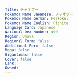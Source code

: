 ```yaml
---
﻿Title: チャオブー
Pokemon Name Japanese: チャオブー
Pokemon Name German: Ferkokel
Pokemon Name English: Pignite
Language Card: Japanese
National Dex Number: 499
Region: Unova
Regional Form: false
Additional Form: false
Mega: false
Gigantamax: false
Cover: false
Link: 
Owned: 
---
```

